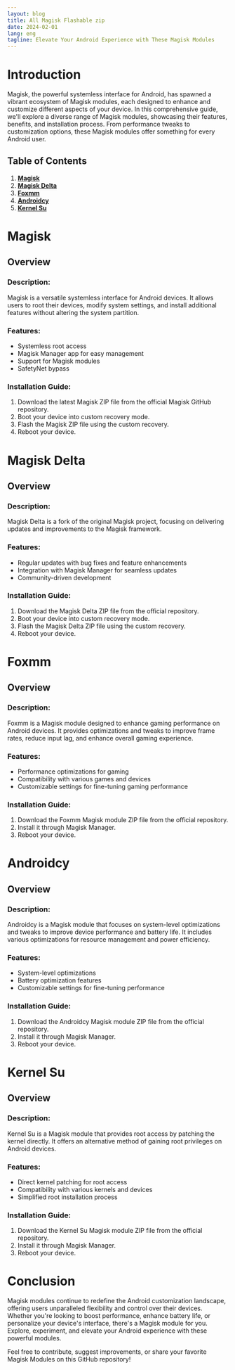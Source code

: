 ```yaml
---
layout: blog
title: All Magisk Flashable zip
date: 2024-02-01
lang: eng
tagline: Elevate Your Android Experience with These Magisk Modules
---
```


# Introduction

Magisk, the powerful systemless interface for Android, has spawned a vibrant ecosystem of Magisk modules, each designed to enhance and customize different aspects of your device. In this comprehensive guide, we'll explore a diverse range of Magisk modules, showcasing their features, benefits, and installation process. From performance tweaks to customization options, these Magisk modules offer something for every Android user.

## Table of Contents

1. **[Magisk](#magisk)**
2. **[Magisk Delta](#magisk-delta)**
3. **[Foxmm](#foxmm)**
4. **[Androidcy](#androidcy)**
5. **[Kernel Su](#kernel-su)**

<!-- Add more sections as needed -->

# Magisk

## Overview

### Description:
Magisk is a versatile systemless interface for Android devices. It allows users to root their devices, modify system settings, and install additional features without altering the system partition.

### Features:
- Systemless root access
- Magisk Manager app for easy management
- Support for Magisk modules
- SafetyNet bypass

### Installation Guide:
1. Download the latest Magisk ZIP file from the official Magisk GitHub repository.
2. Boot your device into custom recovery mode.
3. Flash the Magisk ZIP file using the custom recovery.
4. Reboot your device.

# Magisk Delta

## Overview

### Description:
Magisk Delta is a fork of the original Magisk project, focusing on delivering updates and improvements to the Magisk framework.

### Features:
- Regular updates with bug fixes and feature enhancements
- Integration with Magisk Manager for seamless updates
- Community-driven development

### Installation Guide:
1. Download the Magisk Delta ZIP file from the official repository.
2. Boot your device into custom recovery mode.
3. Flash the Magisk Delta ZIP file using the custom recovery.
4. Reboot your device.

# Foxmm

## Overview

### Description:
Foxmm is a Magisk module designed to enhance gaming performance on Android devices. It provides optimizations and tweaks to improve frame rates, reduce input lag, and enhance overall gaming experience.

### Features:
- Performance optimizations for gaming
- Compatibility with various games and devices
- Customizable settings for fine-tuning gaming performance

### Installation Guide:
1. Download the Foxmm Magisk module ZIP file from the official repository.
2. Install it through Magisk Manager.
3. Reboot your device.

# Androidcy

## Overview

### Description:
Androidcy is a Magisk module that focuses on system-level optimizations and tweaks to improve device performance and battery life. It includes various optimizations for resource management and power efficiency.

### Features:
- System-level optimizations
- Battery optimization features
- Customizable settings for fine-tuning performance

### Installation Guide:
1. Download the Androidcy Magisk module ZIP file from the official repository.
2. Install it through Magisk Manager.
3. Reboot your device.

# Kernel Su

## Overview

### Description:
Kernel Su is a Magisk module that provides root access by patching the kernel directly. It offers an alternative method of gaining root privileges on Android devices.

### Features:
- Direct kernel patching for root access
- Compatibility with various kernels and devices
- Simplified root installation process

### Installation Guide:
1. Download the Kernel Su Magisk module ZIP file from the official repository.
2. Install it through Magisk Manager.
3. Reboot your device.

# Conclusion

Magisk modules continue to redefine the Android customization landscape, offering users unparalleled flexibility and control over their devices. Whether you're looking to boost performance, enhance battery life, or personalize your device's interface, there's a Magisk module for you. Explore, experiment, and elevate your Android experience with these powerful modules.

Feel free to contribute, suggest improvements, or share your favorite Magisk Modules on this GitHub repository!
